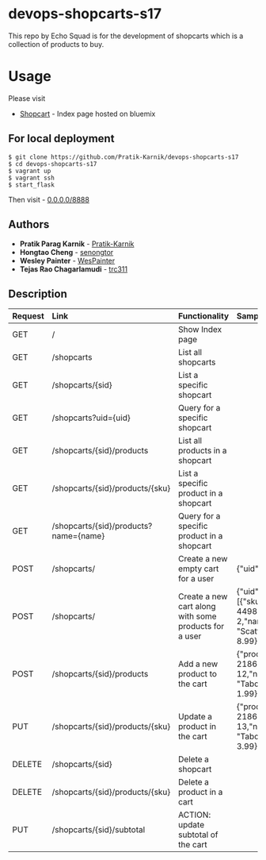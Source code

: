 # devops-shopcarts-s17
This repo by Echo Squad is for the development of shopcarts which is a collection of products to buy.
# Usage
Please visit
* [Shopcart](http://nyu-shopcarts-service.mybluemix.net/) - Index page hosted on bluemix

## For local deployment
    $ git clone https://github.com/Pratik-Karnik/devops-shopcarts-s17
    $ cd devops-shopcarts-s17
    $ vagrant up
    $ vagrant ssh
    $ start_flask
  Then visit - [0.0.0.0/8888](0.0.0.0/8888)

## Authors
* **Pratik Parag Karnik** - [Pratik-Karnik](https://github.com/Pratik-Karnik)
* **Hongtao Cheng** - [senongtor](https://github.com/senongtor)
* **Wesley Painter** - [WesPainter](https://github.com/WesPainter)
* **Tejas Rao Chagarlamudi** - [trc311](https://github.com/trc311)

## Description
Request | Link | Functionality | Sample Content    
------- | :---------------- | :---------- | :----------
GET  | / | Show Index page
GET  | /shopcarts        | List all shopcarts      
GET  | /shopcarts/{sid} | List a specific shopcart   
GET  | /shopcarts?uid={uid} | Query for a specific shopcart
GET  | /shopcarts/{sid}/products | List all products in a shopcart
GET  | /shopcarts/{sid}/products/{sku} | List a specific product in a shopcart
GET  | /shopcarts/{sid}/products?name={name} | Query for a specific product in a shopcart
POST | /shopcarts/ | Create a new empty cart for a user | {"uid":4}
POST | /shopcarts/ | Create a new cart along with some products for a user | {"uid": 5,"products": [{"sku": 44982050,"quantity": 2,"name": "Scattegories","unitprice": 8.99}]}
POST | /shopcarts/{sid}/products | Add a new product to the cart | {"products": [{"sku": 218672050,"quantity": 12,"name": "Taboo","unitprice": 1.99}]}
PUT | /shopcarts/{sid}/products/{sku} | Update a product in the cart | {"products": [{"sku": 218672050,"quantity": 13,"name": "Taboo","unitprice": 3.99}]}
DELETE | /shopcarts/{sid} | Delete a shopcart
DELETE | /shopcarts/{sid}/products/{sku} | Delete a product in a cart
PUT | /shopcarts/{sid}/subtotal | ACTION: update subtotal of the cart
